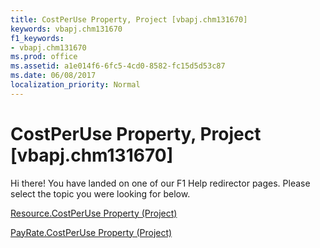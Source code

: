 ```yaml
---
title: CostPerUse Property, Project [vbapj.chm131670]
keywords: vbapj.chm131670
f1_keywords:
- vbapj.chm131670
ms.prod: office
ms.assetid: a1e014f6-6fc5-4cd0-8582-fc15d5d53c87
ms.date: 06/08/2017
localization_priority: Normal
---
```



# CostPerUse Property, Project [vbapj.chm131670]

Hi there! You have landed on one of our F1 Help redirector pages. Please select the topic you were looking for below.

[Resource.CostPerUse Property (Project)](http://msdn.microsoft.com/library/171217c9-200b-8cd1-b985-aa1aed099d0e%28Office.15%29.aspx)

[PayRate.CostPerUse Property (Project)](http://msdn.microsoft.com/library/7925d309-afb9-a0f8-7d40-9c2388fdaa1d%28Office.15%29.aspx)


